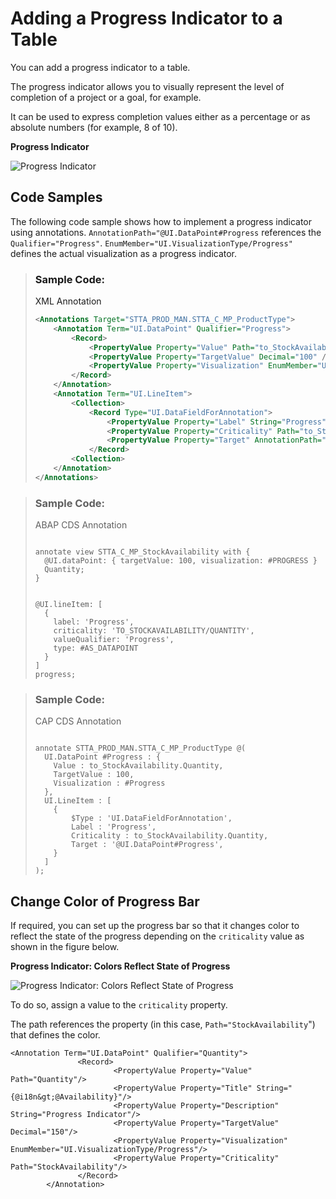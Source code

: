 <!-- loio43f6f0faa1b64c5aa92bcde379be9054 -->

# Adding a Progress Indicator to a Table

You can add a progress indicator to a table.

The progress indicator allows you to visually represent the level of completion of a project or a goal, for example.

It can be used to express completion values either as a percentage or as absolute numbers \(for example, 8 of 10\).

   
  
**Progress Indicator**

 ![](images/ProgressIndicator_Tables_c6d1e04.png "Progress Indicator") 



<a name="loio43f6f0faa1b64c5aa92bcde379be9054__section_ipd_h4l_hmb"/>

## Code Samples

The following code sample shows how to implement a progress indicator using annotations. `AnnotationPath="@UI.DataPoint#Progress` references the `Qualifier="Progress"`. `EnumMember="UI.VisualizationType/Progress"` defines the actual visualization as a progress indicator.

> ### Sample Code:  
> XML Annotation
> 
> ```xml
> <Annotations Target="STTA_PROD_MAN.STTA_C_MP_ProductType">
>     <Annotation Term="UI.DataPoint" Qualifier="Progress">
>         <Record>
>             <PropertyValue Property="Value" Path="to_StockAvailability/Quantity" />
>             <PropertyValue Property="TargetValue" Decimal="100" />
>             <PropertyValue Property="Visualization" EnumMember="UI.VisualizationType/Progress" />
>         </Record>
>     </Annotation>
>     <Annotation Term="UI.LineItem">
>         <Collection>
>             <Record Type="UI.DataFieldForAnnotation">
>                 <PropertyValue Property="Label" String="Progress" />
>                 <PropertyValue Property="Criticality" Path="to_StockAvailability/Quantity" />
>                 <PropertyValue Property="Target" AnnotationPath="@UI.DataPoint#Progress" />
>             </Record>
>         <Collection>
>     </Annotation>
> </Annotations>
> 
> ```

> ### Sample Code:  
> ABAP CDS Annotation
> 
> ```
> 
> annotate view STTA_C_MP_StockAvailability with {
>   @UI.dataPoint: { targetValue: 100, visualization: #PROGRESS }
>   Quantity;
> }
> 
> 
> @UI.lineItem: [
>   {
>     label: 'Progress',
>     criticality: 'TO_STOCKAVAILABILITY/QUANTITY',
>     valueQualifier: 'Progress',
>     type: #AS_DATAPOINT
>   }
> ]
> progress;
> ```

> ### Sample Code:  
> CAP CDS Annotation
> 
> ```
> 
> annotate STTA_PROD_MAN.STTA_C_MP_ProductType @(
>   UI.DataPoint #Progress : {
>     Value : to_StockAvailability.Quantity,
>     TargetValue : 100,
>     Visualization : #Progress
>   },
>   UI.LineItem : [
>     {
>         $Type : 'UI.DataFieldForAnnotation',
>         Label : 'Progress',
>         Criticality : to_StockAvailability.Quantity,
>         Target : '@UI.DataPoint#Progress',
>     }
>   ]
> );
> 
> ```



<a name="loio43f6f0faa1b64c5aa92bcde379be9054__section_fbt_vql_hmb"/>

## Change Color of Progress Bar

If required, you can set up the progress bar so that it changes color to reflect the state of the progress depending on the `criticality` value as shown in the figure below.

   
  
**Progress Indicator: Colors Reflect State of Progress**

 ![](images/Tables_ProgressIndicator_Color_5fc7265.png "Progress Indicator: Colors Reflect State of Progress") 

To do so, assign a value to the `criticality` property.

The path references the property \(in this case, `Path="StockAvailability`"\) that defines the color.

```
<Annotation Term="UI.DataPoint" Qualifier="Quantity">
               <Record>
                       <PropertyValue Property="Value" Path="Quantity"/>
                       <PropertyValue Property="Title" String="{@i18n&gt;@Availability}"/>
                       <PropertyValue Property="Description" String="Progress Indicator"/>
                       <PropertyValue Property="TargetValue" Decimal="150"/>
                       <PropertyValue Property="Visualization" EnumMember="UI.VisualizationType/Progress"/>
                       <PropertyValue Property="Criticality" Path="StockAvailability"/>
               </Record>
        </Annotation>

```

